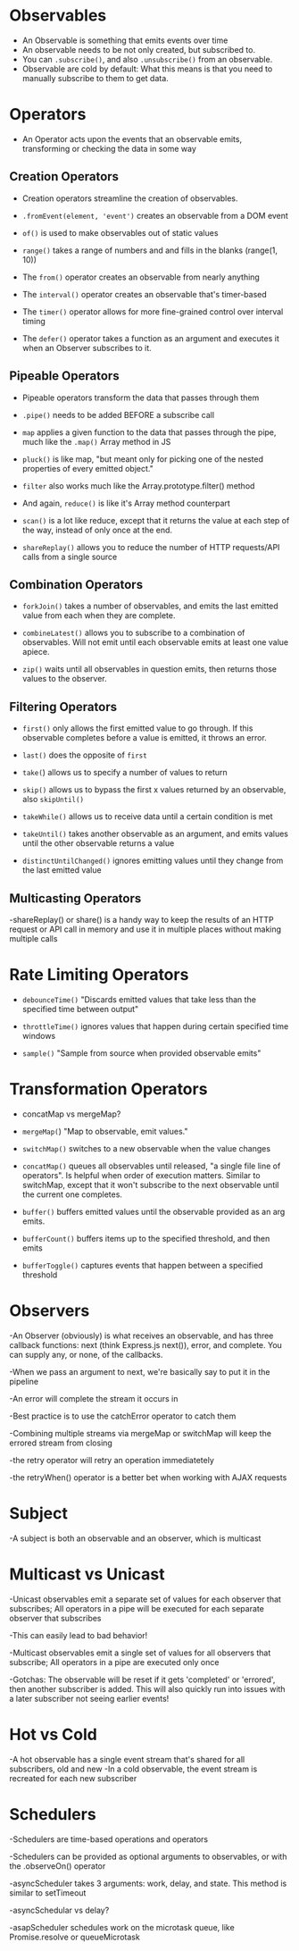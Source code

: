 # Observables
- An Observable is something that emits events over time
- An observable needs to be not only created, but subscribed to.
- You can `.subscribe()`, and also `.unsubscribe()` from an observable.
- Observable are cold by default: What this means is that you need to manually subscribe to them to get data.

# Operators

- An Operator acts upon the events that an observable emits, transforming or checking the data in some way

## Creation Operators

- Creation operators streamline the creation of observables.

- `.fromEvent(element, 'event')` creates an observable from a DOM event

- `of()` is used to make observables out of static values
 
- `range()` takes a range of numbers and and fills in the blanks (range(1, 10))
 
- The `from()` operator creates an observable from nearly anything

- The `interval()` operator creates an observable that's timer-based
  
- The `timer()` operator allows for more fine-grained control over interval timing

- The `defer()` operator takes a function as an argument and executes it when an Observer subscribes to it.

## Pipeable Operators

- Pipeable operators transform the data that passes through them

- `.pipe()` needs to be added BEFORE a subscribe call

- `map` applies a given function to the data that passes through the pipe, much like the `.map()` Array method in JS

- `pluck()` is like map, "but meant only for picking one of the nested properties of every emitted object."

- `filter` also works much like the Array.prototype.filter() method

- And again, `reduce()` is like it's Array method counterpart

- `scan()` is a lot like reduce, except that it returns the value at each step of the way, instead of only once at the end.

- `shareReplay()` allows you to reduce the number of HTTP requests/API calls from a single source

## Combination Operators

- `forkJoin()` takes a number of observables, and emits the last emitted value from each when they are complete.

- `combineLatest()` allows you to subscribe to a combination of observables. Will not emit until each observable emits at least one value apiece.

- `zip()` waits until all observables in question emits, then returns those values to the observer.

## Filtering Operators

- `first()` only allows the first emitted value to go through. If this observable completes before a value is emitted, it throws an error.

- `last()` does the opposite of `first`

- `take(`) allows us to specify a number of values to return

- `skip()` allows us to bypass the first x values returned by an observable, also `skipUntil()`

- `takeWhile()` allows us to receive data until a certain condition is met

- `takeUntil()` takes another observable as an argument, and emits values until the other observable returns a value

- `distinctUntilChanged()` ignores emitting values until they change from the last emitted value

## Multicasting Operators

-shareReplay() or share() is a handy way to keep the results of an HTTP request or API call in memory and use it in multiple places without making multiple calls

# Rate Limiting Operators

- `debounceTime()` "Discards emitted values that take less than the specified time between output"

- `throttleTime()` ignores values that happen during certain specified time windows

- `sample()` "Sample from source when provided observable emits"

# Transformation Operators

- concatMap vs mergeMap?

- `mergeMap(`) "Map to observable, emit values."

- `switchMap()` switches to a new observable when the value changes

- `concatMap()` queues all observables until released, "a single file line of operators". Is helpful when order of execution matters. Similar to switchMap, except that it won't subscribe to the next observable until the current one completes.

- `buffer()` buffers emitted values until the observable provided as an arg emits.

- `bufferCount()` buffers items up to the specified threshold, and then emits

- `bufferToggle()` captures events that happen between a specified threshold





# Observers
  
-An Observer (obviously) is what receives an observable, and has three callback functions: next (think Express.js next()), error, and complete. You can supply any, or none, of the callbacks.

-When we pass an argument to next, we're basically say to put it in the pipeline

-An error will complete the stream it occurs in

-Best practice is to use the catchError operator to catch them

-Combining multiple streams via mergeMap or switchMap will keep the errored stream from closing

-the retry operator will retry an operation immediatetely

-the retryWhen() operator is a better bet when working with AJAX requests

# Subject

-A subject is both an observable and an observer, which is multicast

# Multicast vs Unicast

-Unicast observables emit a separate set of values for each observer that subscribes; All operators in a pipe
will be executed for each separate observer that subscribes

-This can easily lead to bad behavior!

-Multicast observables emit a single set of values for all observers that subscribe; All operators in a pipe are
executed only once

-Gotchas: The observable will be reset if it gets 'completed' or 'errored', then another subscriber is added. This will
also quickly run into issues with a later subscriber not seeing earlier events!

# Hot vs Cold

-A hot observable has a single event stream that's shared for all subscribers, old and new
-In a cold observable, the event stream is recreated for each new subscriber

# Schedulers

-Schedulers are time-based operations and operators

-Schedulers can be provided as optional arguments to observables, or with the .observeOn() operator

-asyncScheduler takes 3 arguments: work, delay, and state. This method is similar to setTimeout

-asyncSchedular vs delay?

-asapScheduler schedules work on the microtask queue, like Promise.resolve or queueMicrotask





    
